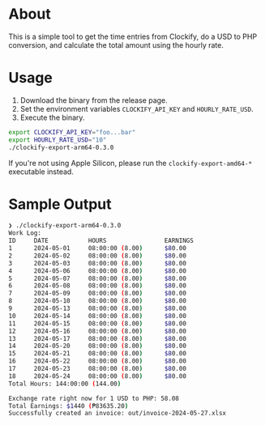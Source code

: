 # About

This is a simple tool to get the time entries from Clockify, do a USD to PHP conversion, and calculate the total amount using the hourly rate.

# Usage

1. Download the binary from the release page.
1. Set the environment variables `CLOCKIFY_API_KEY` and `HOURLY_RATE_USD`.
1. Execute the binary.

```bash
export CLOCKIFY_API_KEY="foo...bar"
export HOURLY_RATE_USD="10"
./clockify-export-arm64-0.3.0
```

If you're not using Apple Silicon, please run the `clockify-export-amd64-*` executable instead.

# Sample Output

```bash
❯ ./clockify-export-arm64-0.3.0
Work Log:
ID     DATE           HOURS                EARNINGS
1      2024-05-01     08:00:00 (8.00)      $80.00
2      2024-05-02     08:00:00 (8.00)      $80.00
3      2024-05-03     08:00:00 (8.00)      $80.00
4      2024-05-06     08:00:00 (8.00)      $80.00
5      2024-05-07     08:00:00 (8.00)      $80.00
6      2024-05-08     08:00:00 (8.00)      $80.00
7      2024-05-09     08:00:00 (8.00)      $80.00
8      2024-05-10     08:00:00 (8.00)      $80.00
9      2024-05-13     08:00:00 (8.00)      $80.00
10     2024-05-14     08:00:00 (8.00)      $80.00
11     2024-05-15     08:00:00 (8.00)      $80.00
12     2024-05-16     08:00:00 (8.00)      $80.00
13     2024-05-17     08:00:00 (8.00)      $80.00
14     2024-05-20     08:00:00 (8.00)      $80.00
15     2024-05-21     08:00:00 (8.00)      $80.00
16     2024-05-22     08:00:00 (8.00)      $80.00
17     2024-05-23     08:00:00 (8.00)      $80.00
18     2024-05-24     08:00:00 (8.00)      $80.00
Total Hours: 144:00:00 (144.00)

Exchange rate right now for 1 USD to PHP: 58.08
Total Earnings: $1440 (₱83635.20)
Successfully created an invoice: out/invoice-2024-05-27.xlsx
```
